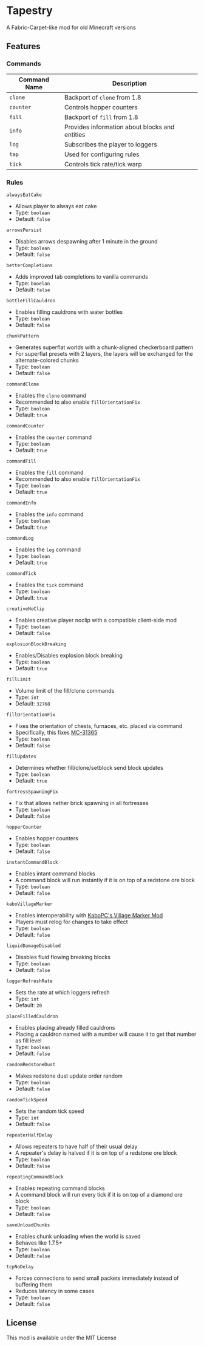 # Tapestry

A Fabric-Carpet-like mod for old Minecraft versions

## Features

### Commands
| Command Name | Description                                    |
| ------------ | ---------------------------------------------- |
| `clone`      | Backport of `clone` from 1.8                   |
| `counter`    | Controls hopper counters                       |
| `fill`       | Backport of `fill` from 1.8                    |
| `info`       | Provides information about blocks and entities |
| `log`        | Subscribes the player to loggers               |
| `tap`        | Used for configuring rules                     |
| `tick`       | Controls tick rate/tick warp                   |

### Rules

`alwaysEatCake`
* Allows player to always eat cake
* Type: `boolean`
* Default: `false`

`arrowsPersist`
* Disables arrows despawning after 1 minute in the ground
* Type: `boolean`
* Default: `false`

`betterCompletions`
* Adds improved tab completions to vanilla commands
* Type: `booelan`
* Default: `false`

`bottleFillCauldron`
* Enables filling cauldrons with water bottles
* Type: `boolean`
* Default: `false`

`chunkPattern`
* Generates superflat worlds with a chunk-aligned checkerboard pattern
* For superflat presets with 2 layers, the layers will be exchanged for the alternate-colored chunks
* Type: `boolean`
* Default: `false`

`commandClone`
* Enables the `clone` command
* Recommended to also enable `fillOrientationFix`
* Type: `boolean`
* Default: `true`

`commandCounter`
* Enables the `counter` command
* Type: `boolean`
* Default: `true`

`commandFill`
* Enables the `fill` command
* Recommended to also enable `fillOrientationFix`
* Type: `boolean`
* Default: `true`

`commandInfo`
* Enables the `info` command
* Type: `boolean`
* Default: `true`

`commandLog`
* Enables the `log` command
* Type: `boolean`
* Default: `true`

`commandTick`
* Enables the `tick` command
* Type: `boolean`
* Default: `true`

`creativeNoClip`
* Enables creative player noclip with a compatible client-side mod
* Type: `boolean`
* Default: `false`

`explosionBlockBreaking`
* Enables/Disables explosion block breaking
* Type: `boolean`
* Default: `true`

`fillLimit`
* Volume limit of the fill/clone commands
* Type: `int`
* Default: `32768`

`fillOrientationFix`
* Fixes the orientation of chests, furnaces, etc. placed via command
* Specifically, this fixes [MC-31365](https://bugs.mojang.com/browse/MC-31365)
* Type: `boolean`
* Default: `false`

`fillUpdates`
* Determines whether fill/clone/setblock send block updates
* Type: `boolean`
* Default: `true`

`fortressSpawningFix`
* Fix that allows nether brick spawning in all fortresses
* Type: `boolean`
* Default: `false`

`hopperCounter`
* Enables hopper counters
* Type: `boolean`
* Default: `false`

`instantCommandBlock`
* Enables intant command blocks
* A command block will run instantly if it is on top of a redstone ore block
* Type: `boolean`
* Default: `false`

`kaboVillageMarker`
* Enables interoperability with [KaboPC's Village Marker Mod](https://www.minecraftforum.net/forums/mapping-and-modding-java-edition/minecraft-mods/1288327-village-marker-mod)
* Players must relog for changes to take effect
* Type: `boolean`
* Default: `false`

`liquidDamageDisabled`
* Disables fluid flowing breaking blocks
* Type: `boolean`
* Default: `false`

`loggerRefreshRate`
* Sets the rate at which loggers refresh
* Type: `int`
* Default: `20`

`placeFilledCauldron`
* Enables placing already filled cauldrons
* Placing a cauldron named with a number will cause it to get that number as fill level
* Type: `boolean`
* Default: `false`

`randomRedstoneDust`
* Makes redstone dust update order random
* Type: `boolean`
* Default: `false`

`randomTickSpeed`
* Sets the random tick speed
* Type: `int`
* Default: `false`

`repeaterHalfDelay`
* Allows repeaters to have half of their usual delay
* A repeater's delay is halved if it is on top of a redstone ore block
* Type: `boolean`
* Default: `false`

`repeatingCommandBlock`
* Enables repeating command blocks
* A command block will run every tick if it is on top of a diamond ore block
* Type: `boolean`
* Default: `false`

`saveUnloadChunks`
* Enables chunk unloading when the world is saved
* Behaves like 1.7.5+
* Type: `boolean`
* Default: `false`

`tcpNoDelay`
* Forces connections to send small packets immediately instead of buffering them
* Reduces latency in some cases
* Type: `boolean`
* Default: `false`

## License

This mod is available under the MIT License
